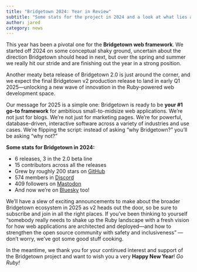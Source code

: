 ```yaml
---
title: "Bridgetown 2024: Year in Review"
subtitle: "Some stats for the project in 2024 and a look at what lies ahead."
author: jared
category: news
---
```


This year has been a pivotal one for the **Bridgetown web framework**. We started off 2024 on some conceptual shaky ground, uncertain about the direction Bridgetown should head in next, but over the spring and summer we really hit our stride and are finishing out the year in a strong position.

Another meaty beta release of Bridgetown 2.0 is just around the corner, and we expect the final Bridgetown v2 production release to land in early Q1 2025—unlocking a new wave of innovation in the Ruby-powered web development space.

Our message for 2025 is a simple one: Bridgetown is ready to be **your #1 go-to framework** for ambitious small-to-midsize web applications. We’re not just for blogs. We’re not just for marketing pages. We’re for powerful, database-driven, interactive software across a variety of industries and use cases. We’re flipping the script: instead of asking “why Bridgetown?” you’ll be asking “why not?”

**Some stats for Bridgetown in 2024:**

* 6 releases, 3 in the 2.0 beta line
* 15 contributors across all the releases
* Grew by roughly 200 stars on [GitHub](https://github.com/bridgetownrb/bridgetown)
* 574 members in [Discord](https://discord.gg/4E6hktQGz4)
* 409 followers on [Mastodon](https://ruby.social/@bridgetown)
* And now we’re on [Bluesky](https://bsky.app/profile/bridgetownrb.com) too!

We’ll have a slew of exciting announcements to make about the broader Bridgetown ecosystem in 2025 as v2 heads out the door, so be sure to subscribe and join in all the right places. If you’ve been thinking to yourself “somebody really needs to shake up the Ruby landscape with a fresh vision for how web applications are architected and deployed—and how to strengthen the open source community with safety and inclusiveness” — don’t worry, we’ve got some good stuff cooking.

In the meantime, we thank you for your continued interest and support of the Bridgetown project and want to wish you a very **Happy New Year**! _Go Ruby!_
